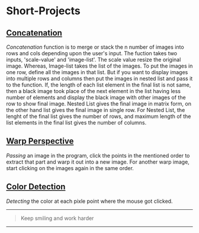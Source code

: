 # Short-Projects

## [Concatenation](Concatenation.py)
_Concatenation_ function is to merge or stack the n number of images into rows and cols depending upon the user's input. The fuction takes two inputs, 'scale-value' and 'image-list'. The scale value resize the original image. Whereas, Image-list takes the list of the images. To put the images in one row, define all the images in that list. But if you want to display images into multiple rows and columns then put the images in nested list and pass it to the function. If, the length of each list element in the final list is not same, then a black image took place of the next element in the list having less number of elements and display the black image with other images of the row to show final image. 
Nested List gives the final image in matrix form, on the other hand list gives the final image in single row.
For Nested List, the lenght of the final list gives the number of rows, and maximum length of the list elements in the final list gives the number of columns.




## [Warp Perspective](WarpPerspective.py)
_Passing_ an image in the program, click the points in the mentioned order to extract that part and warp it out into a new image. For another warp image, start clicking on the images again in the same order.


## [Color Detection](ColorDetection.py)
_Detecting_ the color at each pixle point where the mouse got clicked. 


---
>Keep smiling and work harder
---
